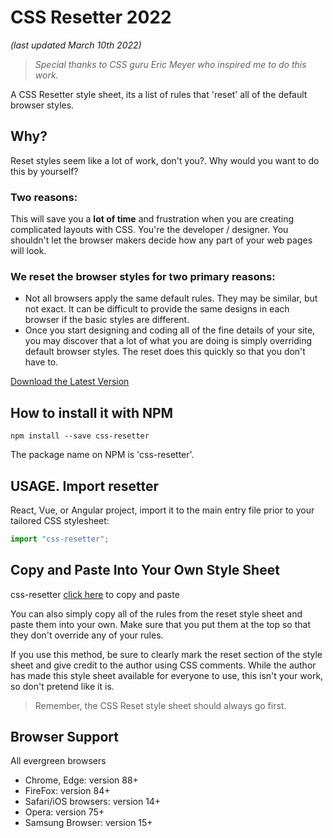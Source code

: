 # CSS Resetter 2022

_(last updated March 10th 2022)_

> _Special thanks to CSS guru Eric Meyer who inspired me to do this work._

A CSS Resetter style sheet, its a list of rules that 'reset' all of the default browser styles.

## Why?

Reset styles seem like a lot of work, don't you?.
Why would you want to do this by yourself?

### Two reasons:

This will save you a **lot of time** and frustration when you are creating complicated layouts with CSS.
You're the developer / designer. You shouldn't let the browser makers decide how any part of your web pages will look.

### We reset the browser styles for two primary reasons:

- Not all browsers apply the same default rules. They may be similar, but not exact. It can be difficult to provide the same designs in each browser if the basic styles are different.
- Once you start designing and coding all of the fine details of your site, you may discover that a lot of what you are doing is simply overriding default browser styles. The reset does this quickly so that you don't have to.

[Download the Latest Version](https://raw.githubusercontent.com/lodela/reset-CSS/main/reset.min.css)

## How to install it with NPM

```
npm install --save css-resetter
```

The package name on NPM is 'css-resetter'.

## USAGE. Import resetter

React, Vue, or Angular project, import it to the main entry file prior to your tailored CSS stylesheet:

```js
import "css-resetter";
```

## Copy and Paste Into Your Own Style Sheet

css-resetter [click here](https://raw.githubusercontent.com/lodela/reset-CSS/main/reset.min.css) to copy and paste

You can also simply copy all of the rules from the reset style sheet and paste them into your own. Make sure that you put them at the top so that they don't override any of your rules.

If you use this method, be sure to clearly mark the reset section of the style sheet and give credit to the author using CSS comments. While the author has made this style sheet available for everyone to use, this isn't your work, so don't pretend like it is.

> Remember, the CSS Reset style sheet should always go first.

## Browser Support

All evergreen browsers

- Chrome, Edge: version 88+
- FireFox: version 84+
- Safari/iOS browsers: version 14+
- Opera: version 75+
- Samsung Browser: version 15+
